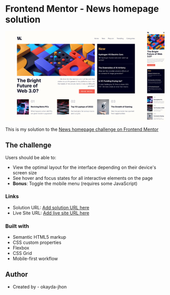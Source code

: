# Frontend Mentor - News homepage solution

![](./screenshot.jpg)

This is my solution to the [News homepage challenge on Frontend Mentor](https://www.frontendmentor.io/challenges/news-homepage-H6SWTa1MFl)

## The challenge

Users should be able to:

- View the optimal layout for the interface depending on their device's screen size
- See hover and focus states for all interactive elements on the page
- **Bonus**: Toggle the mobile menu (requires some JavaScript)

### Links

- Solution URL: [Add solution URL here](https://www.frontendmentor.io/challenges/news-homepage-H6SWTa1MFl)
- Live Site URL: [Add live site URL here](https://app.netlify.com/sites/jhon-okayda-news-homepage/settings/general)

### Built with

- Semantic HTML5 markup
- CSS custom properties
- Flexbox
- CSS Grid
- Mobile-first workflow

## Author

- Created by - okayda-jhon
